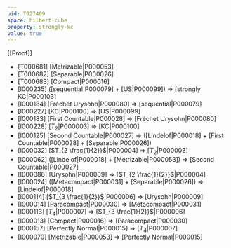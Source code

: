 ```yaml
---
uid: T027409
space: hilbert-cube
property: strongly-kc
value: true
---
```

[[Proof]]

* [T000681] [Metrizable|P000053]
* [T000682] [Separable|P000026]
* [T000683] [Compact|P000016]
* [I000235] ([sequential|P000079] + [US|P000099]) => [strongly KC|P000103]
* [I000184] [Fréchet Urysohn|P000080] => [sequential|P000079]
* [I000227] [KC|P000100] => [US|P000099]
* [I000183] [First Countable|P000028] => [Fréchet Urysohn|P000080]
* [I000228] [$T_2$|P000003] => [KC|P000100]
* [I000125] [Second Countable|P000027] => ([Lindelof|P000018] + [First Countable|P000028] + [Separable|P000026])
* [I000032] [$T_{2 \frac{1}{2}}$|P000004] => [$T_2$|P000003]
* [I000062] ([Lindelof|P000018] + [Metrizable|P000053]) => [Second Countable|P000027]
* [I000086] [Urysohn|P000009] => [$T_{2 \frac{1}{2}}$|P000004]
* [I000024] ([Metacompact|P000031] + [Separable|P000026]) => [Lindelof|P000018]
* [I000114] [$T_{3 \frac{1}{2}}$|P000006] => [Urysohn|P000009]
* [I000014] [Paracompact|P000030] => [Metacompact|P000031]
* [I000113] [$T_4$|P000007] => [$T_{3 \frac{1}{2}}$|P000006]
* [I000013] [Compact|P000016] => [Paracompact|P000030]
* [I000157] [Perfectly Normal|P000015] => [$T_4$|P000007]
* [I000070] [Metrizable|P000053] => [Perfectly Normal|P000015]


